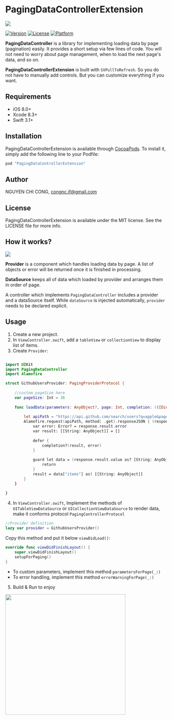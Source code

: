 # PagingDataControllerExtension

<img src="https://i.imgur.com/ATK9hZV.png"/>


[![Version](https://img.shields.io/cocoapods/v/PagingDataControllerExtension.svg?style=flat)](http://cocoapods.org/pods/PagingDataControllerExtension)
[![License](https://img.shields.io/cocoapods/l/PagingDataControllerExtension.svg?style=flat)](http://cocoapods.org/pods/PagingDataControllerExtension)
[![Platform](https://img.shields.io/cocoapods/p/PagingDataControllerExtension.svg?style=flat)](http://cocoapods.org/pods/PagingDataControllerExtension)


**PagingDataController** is a library for implementing loading data by page (pagination) easily. It provides a short setup via few lines of code. You will not need to worry about page management, when to load the next page's data, and so on.

**PagingDataControllerExtension** is built with `SVPullToRefresh`. So you do not have to manually add controls. But you can customize everything if you want.

## Requirements

- iOS 8.0+
- Xcode 8.3+
- Swift 3.1+

## Installation

PagingDataControllerExtension is available through [CocoaPods](http://cocoapods.org). To install
it, simply add the following line to your Podfile:

```ruby
pod "PagingDataControllerExtension"
```

## Author

NGUYEN CHI CONG, congnc.if@gmail.com

## License

PagingDataControllerExtension is available under the MIT license. See the LICENSE file for more info.

## How it works?

<img src="https://i.imgur.com/ExwdwgR.jpg"/>

**Provider** is a component which handles loading data by page. A list of objects or error will be returned once it is finished in processing.

**DataSource** keeps all of data which loaded by provider and arranges them in order of page.

A controller which implements `PagingDataController` includes a provider and a dataSource itself. While `dataSource` is injected automatically, `provider` needs to be declared explicit.

## Usage

1. Create a new project.
2. In `ViewController.swift`, add a `tableView` or `collectionView` to display list of items.
3. Create `Provider`:

```swift

import UIKit
import PagingDataController
import Alamofire

struct GithubUsersProvider: PagingProviderProtocol {
    
    //custom pageSize here
    var pageSize: Int = 36
    
    func loadData(parameters: AnyObject?, page: Int, completion: (([Dictionary<String, AnyObject>], Error?) -> ())?) {
        
        let apiPath = "https://api.github.com/search/users?q=apple&page=\(page+1)&per_page=\(pageSize)"
        Alamofire.request(apiPath, method: .get).responseJSON { (response) in
            var error: Error? = response.result.error
            var result: [[String: AnyObject]] = []
            
            defer {
                completion?(result, error)
            }
            
            guard let data = (response.result.value as? [String: AnyObject]) else {
                return
            }
            result = data["items"] as! [[String: AnyObject]]
        }
    }
    
}

```

4. In `ViewController.swift`, Implement the methods of `UITableViewDataSource` or `UICollectionViewDataSource` to render data, make it conforms protocol `PagingControllerProtocol`

```swift
//Provider definition
lazy var provider = GithubUsersProvider()
```

Copy this method and put it below `viewDidLoad()`:

```swift
override func viewDidFinishLayout() {
    super.viewDidFinishLayout()
    setupForPaging()
}
```

* To custom parameters, implement this method ```parametersForPage(_:)```
* To error handling, implement this method ```errorWarningForPage(_:)```

5. Build & Run to enjoy

<img src="https://i.imgur.com/PFa9mJ2.png" width=375/>
